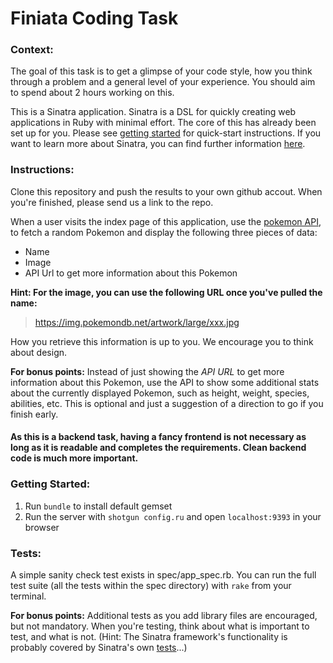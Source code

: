 # Finiata Coding Task

### Context:

The goal of this task is to get a glimpse of your code style, how you think
through a problem and a general level of your experience. You should aim to
spend about 2 hours working on this.

This is a Sinatra application. Sinatra is a DSL for quickly creating web applications in Ruby with minimal effort. The core of this has already been set up for you. Please see [getting started](#getting-started) for quick-start instructions. If you want to learn more about Sinatra, you can find further information [here](http://sinatrarb.com/).

### Instructions:

Clone this repository and push the results to your own github accout. When
you're finished, please send us a link to the repo.

When a user visits the index page of this application, use the [pokemon API](https://pokeapi.co/docs/v2#pokemon),
to fetch a random Pokemon and display the following three pieces of data:

* Name
* Image
* API Url to get more information about this Pokemon

**Hint: For the image, you can use the following URL once you've pulled the name:**
> https://img.pokemondb.net/artwork/large/xxx.jpg

How you retrieve this information is up to you.  We encourage you to think about design.

**For bonus points:** Instead of just showing the *API URL* to get more information about this Pokemon, use the API to show some additional stats
about the currently displayed Pokemon, such as height, weight, species, abilities, etc. This is optional and just a suggestion of a direction to go if you finish early.

#### As this is a backend task, having a fancy frontend is not necessary as long as it is readable and completes the requirements. Clean backend code is much more important.

### Getting Started:

1. Run `bundle` to install default gemset
2. Run the server with `shotgun config.ru` and open `localhost:9393` in your
   browser

### Tests:

A simple sanity check test exists in spec/app_spec.rb. You can run the full test
suite (all the tests within the spec directory) with `rake` from your terminal.

**For bonus points:** Additional tests as you add library files are encouraged, but not mandatory. When you're testing, think about what is important to test, and what is not. (Hint: The Sinatra framework's functionality is probably covered by Sinatra's own [tests](https://github.com/sinatra/sinatra/tree/master/test)...)
